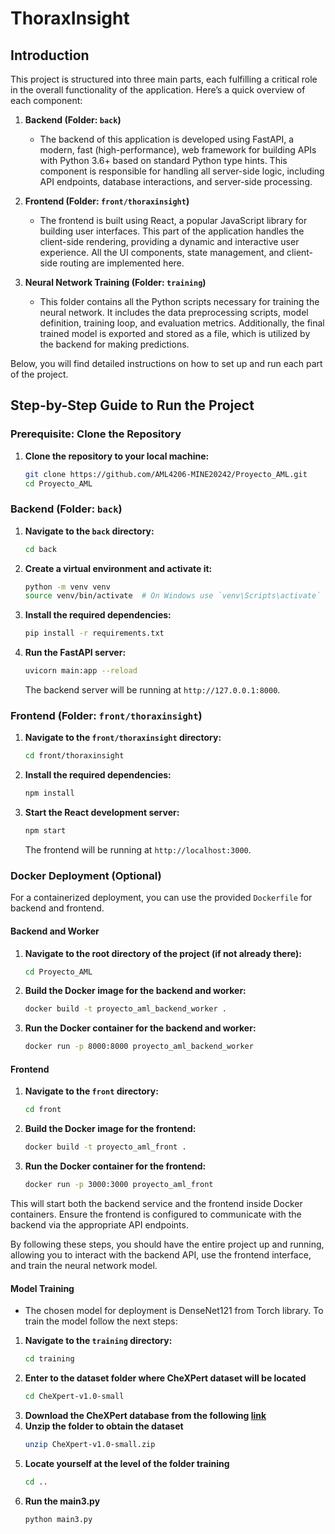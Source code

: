 # ThoraxInsight

## Introduction

This project is structured into three main parts, each fulfilling a critical role in the overall functionality of the application. Here’s a quick overview of each component:

1. **Backend (Folder: `back`)**
    - The backend of this application is developed using FastAPI, a modern, fast (high-performance), web framework for building APIs with Python 3.6+ based on standard Python type hints. This component is responsible for handling all server-side logic, including API endpoints, database interactions, and server-side processing.

2. **Frontend (Folder: `front/thoraxinsight`)**
    - The frontend is built using React, a popular JavaScript library for building user interfaces. This part of the application handles the client-side rendering, providing a dynamic and interactive user experience. All the UI components, state management, and client-side routing are implemented here.

3. **Neural Network Training (Folder: `training`)**
    - This folder contains all the Python scripts necessary for training the neural network. It includes the data preprocessing scripts, model definition, training loop, and evaluation metrics. Additionally, the final trained model is exported and stored as a file, which is utilized by the backend for making predictions.

Below, you will find detailed instructions on how to set up and run each part of the project.

## Step-by-Step Guide to Run the Project

### Prerequisite: Clone the Repository

1. **Clone the repository to your local machine:**
   ```bash
   git clone https://github.com/AML4206-MINE20242/Proyecto_AML.git
   cd Proyecto_AML
   ```

### Backend (Folder: `back`)

1. **Navigate to the `back` directory:**
   ```bash
   cd back
   ```

2. **Create a virtual environment and activate it:**
   ```bash
   python -m venv venv
   source venv/bin/activate  # On Windows use `venv\Scripts\activate`
   ```

3. **Install the required dependencies:**
   ```bash
   pip install -r requirements.txt
   ```

4. **Run the FastAPI server:**
   ```bash
   uvicorn main:app --reload
   ```
   The backend server will be running at `http://127.0.0.1:8000`.

### Frontend (Folder: `front/thoraxinsight`)

1. **Navigate to the `front/thoraxinsight` directory:**
   ```bash
   cd front/thoraxinsight
   ```

2. **Install the required dependencies:**
   ```bash
   npm install
   ```

3. **Start the React development server:**
   ```bash
   npm start
   ```
   The frontend will be running at `http://localhost:3000`.


### Docker Deployment (Optional)

For a containerized deployment, you can use the provided `Dockerfile` for backend and frontend.
#### Backend and Worker

1. **Navigate to the root directory of the project (if not already there):**
   ```bash
   cd Proyecto_AML
   ```

2. **Build the Docker image for the backend and worker:**
   ```bash
   docker build -t proyecto_aml_backend_worker .
   ```

3. **Run the Docker container for the backend and worker:**
   ```bash
   docker run -p 8000:8000 proyecto_aml_backend_worker
   ```

#### Frontend

1. **Navigate to the `front` directory:**
   ```bash
   cd front
   ```

2. **Build the Docker image for the frontend:**
   ```bash
   docker build -t proyecto_aml_front .
   ```

3. **Run the Docker container for the frontend:**
   ```bash
   docker run -p 3000:3000 proyecto_aml_front
   ```

This will start both the backend service and the frontend inside Docker containers. Ensure the frontend is configured to communicate with the backend via the appropriate API endpoints.

By following these steps, you should have the entire project up and running, allowing you to interact with the backend API, use the frontend interface, and train the neural network model.

#### Model Training

- The chosen model for deployment is DenseNet121 from Torch library. To train the model follow the next steps:
1. **Navigate to the `training` directory:**
   ```bash
   cd training
   ```
2. **Enter to the dataset folder where CheXPert dataset will be located**
   ```bash
   cd CheXpert-v1.0-small
   ```
3. **Download the CheXPert database from the following [link](https://uniandes-my.sharepoint.com/:u:/g/personal/s_rodriguez47_uniandes_edu_co/EXXVAEYAuIVFhGlSGKw0zVsB0BfaCdLAFEcdXlDLjp0IAw?e=5uoDw2)**
4. **Unzip the folder to obtain the dataset**
    ```bash
    unzip CheXpert-v1.0-small.zip
    ```
6. **Locate yourself at the level of the folder training**
    ```bash
    cd ..
    ```
7. **Run the main3.py**
    ```bash
    python main3.py
    ```

